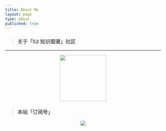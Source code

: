 ```yaml
---
title: About Me
layout: page
type: about
published: true
---
```

> ### 关于「52 知识图谱」社区
---

<div align="center"><img width="150" height="150" src="https://www.bobinsun.cn/assets/images/WeChat-logo.jpg"/></div>

> ### 本站「订阅号」

<div align="center"><img src="https://52kg.bobinsun.cn/assets/images/52kg-logo.png"/></div>
